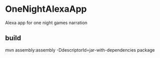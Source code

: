 # OneNightAlexaApp
Alexa app for one night games narration

build
-----
mvn assembly:assembly -DdescriptorId=jar-with-dependencies package
